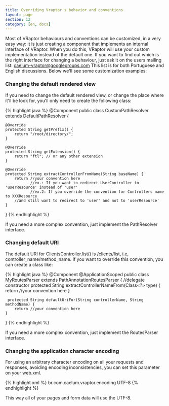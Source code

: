 ```yaml
---
title: Overriding Vraptor's behavior and conventions
layout: page
section: 12
category: [en, docs]
---
```


Most of VRaptor behaviours and conventions can be customized, in a very easy way: it is just creating a component that implements an internal interface of VRaptor. When you do this, VRaptor will use your custom implementation instead of the default one.
If you want to find out which is the right interface for changing a behaviour, just ask it on the users mailing list: caelum-vraptor@googlegroups.com
This list is for both Portuguese and English discussions.
Below we'll see some customization examples:

<h3>Changing the default rendered view</h3>

If you need to change the default rendered view, or change the place where it'll be look for, you'll only need to create the following class:

{% highlight java %}
@Component
public class CustomPathResolver extends DefaultPathResolver {
    
    @Override
    protected String getPrefix() {
        return "/root/directory/";
    }
    
    @Override
    protected String getExtension() {
        return "ftl"; // or any other extension
    }

    @Override
    protected String extractControllerFromName(String baseName) {
        return //your convention here
               //ex.: If you want to redirect UserController to 'userResource' instead of 'user'
               //ex.2: If you override the convention for Controllers name to XXXResource
        //and still want to redirect to 'user' and not to 'userResource'
    }
}
{% endhighlight %}

If you need a more complex convention, just implement the PathResolver interface.

<h3>Changing default URI</h3>

The default URI for ClientsController.list() is /clients/list, i.e, controller_name/method_name. If you want to override this convention, you can create a class like:

{% highlight java %}
@Component
@ApplicationScoped
public class MyRoutesParser extends PathAnnotationRoutesParser {
    //delegate constructor
    protected String extractControllerNameFrom(Class<?> type) {
        return //your convention here
    }

     protected String defaultUriFor(String controllerName, String methodName) {
        return //your convention here
    }
}
{% endhighlight %}

If you need a more complex convention, just implement the RoutesParser interface.

<h3>Changing the application character encoding</h3>

For using an arbitrary character encoding on all your requests and responses, avoiding encoding inconsistencies, you can set this parameter on your web.xml.

{% highlight xml %}
<context-param>
    <param-name>br.com.caelum.vraptor.encoding</param-name>
    <param-value>UTF-8</param-value>
</context-param>
{% endhighlight %}

This way all of your pages and form data will use the UTF-8.
